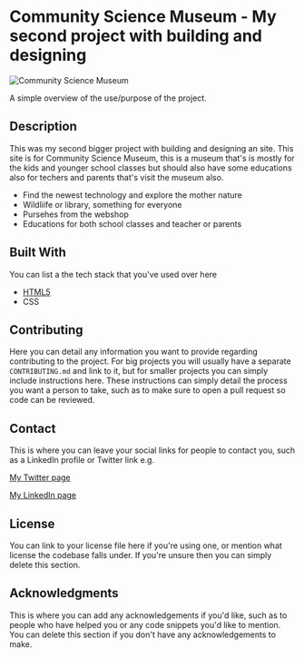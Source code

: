 # Community Science Museum - My second project with building and designing 

![Community Science Museum](https://user-images.githubusercontent.com/44141432/171500822-e72c49c1-20fa-4b54-bc73-bf8aeb3d88ca.jpg)

A simple overview of the use/purpose of the project.

## Description

This was my second bigger project with building and designing an site. This site is for Community Science Museum, this is a museum that's is mostly for the
kids and younger school classes but should also have some educations also for techers and parents that's visit the museum also.


- Find the newest technology and explore the mother nature
- Wildliife or library, something for everyone
- Pursehes from the webshop
- Educations for both school classes and teacher or parents

## Built With

You can list a the tech stack that you've used over here

- [HTML5](https://html.com/html5/)
- CSS


## Contributing

Here you can detail any information you want to provide regarding contributing to the project. For big projects you will usually have a separate `CONTRIBUTING.md` and link to it, but for smaller projects you can simply include instructions here. These instructions can simply detail the process you want a person to take, such as to make sure to open a pull request so code can be reviewed.

## Contact

This is where you can leave your social links for people to contact you, such as a LinkedIn profile or Twitter link e.g.

[My Twitter page](www.twitter.com)

[My LinkedIn page](www.linkedin.com)

## License

You can link to your license file here if you're using one, or mention what license the codebase falls under. If you're unsure then you can simply delete this section.

## Acknowledgments

This is where you can add any acknowledgements if you'd like, such as to people who have helped you or any code snippets you'd like to mention. You can delete this section if you don't have any acknowledgements to make.
